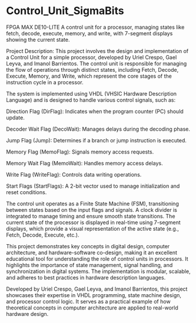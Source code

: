 # Control_Unit_SigmaBits
FPGA MAX DE10-LITE
A control unit for a processor, managing states like fetch, decode, execute, memory, and write, with 7-segment displays showing the current state.

Project Description:
This project involves the design and implementation of a Control Unit for a simple processor, developed by Uriel Crespo, Gael Leyva, and Imanol Barrientos. The control unit is responsible for managing the flow of operations through distinct states, including Fetch, Decode, Execute, Memory, and Write, which represent the core stages of the instruction cycle in a processor.

The system is implemented using VHDL (VHSIC Hardware Description Language) and is designed to handle various control signals, such as:

Direction Flag (DirFlag): Indicates when the program counter (PC) should update.

Decoder Wait Flag (DecoWait): Manages delays during the decoding phase.

Jump Flag (Jump): Determines if a branch or jump instruction is executed.

Memory Flag (MemoFlag): Signals memory access requests.

Memory Wait Flag (MemoWait): Handles memory access delays.

Write Flag (WriteFlag): Controls data writing operations.

Start Flags (StartFlags): A 2-bit vector used to manage initialization and reset conditions.

The control unit operates as a Finite State Machine (FSM), transitioning between states based on the input flags and signals. A clock divider is integrated to manage timing and ensure smooth state transitions. The current state of the processor is displayed in real-time using 7-segment displays, which provide a visual representation of the active state (e.g., Fetch, Decode, Execute, etc.).

This project demonstrates key concepts in digital design, computer architecture, and hardware-software co-design, making it an excellent educational tool for understanding the role of control units in processors. It highlights the importance of state management, signal handling, and synchronization in digital systems. The implementation is modular, scalable, and adheres to best practices in hardware description languages.

Developed by Uriel Crespo, Gael Leyva, and Imanol Barrientos, this project showcases their expertise in VHDL programming, state machine design, and processor control logic. It serves as a practical example of how theoretical concepts in computer architecture are applied to real-world hardware design.
